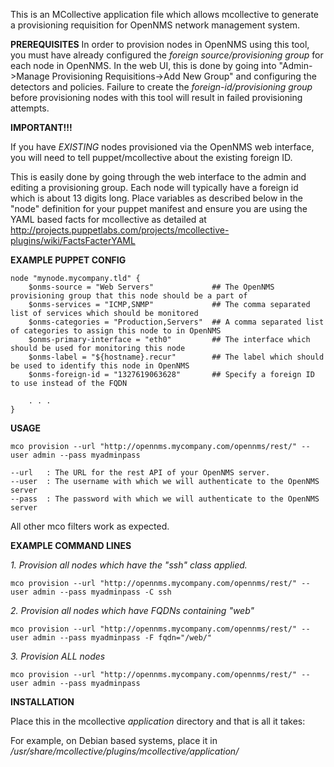 This is an MCollective application file which allows mcollective to generate a provisioning requisition for OpenNMS network management system.

**PREREQUISITES**
In order to provision nodes in OpenNMS using this tool, you must have already configured the *foreign source/provisioning group* for each node
in OpenNMS. In the web UI, this is done by going into "Admin->Manage Provisioning Requisitions->Add New Group" and configuring the detectors 
and policies. Failure to create the *foreign-id/provisioning group* before provisioning nodes with this tool will result in failed 
provisioning attempts.

**IMPORTANT!!!**

If you have *EXISTING* nodes provisioned via the OpenNMS web interface, you will need to tell puppet/mcollective about the existing foreign ID. 

This is easily done by going through the web interface to the admin and editing a provisioning group. Each node will typically have a 
foreign id which is about 13 digits long. Place variables as described below in the "node" definition for your puppet manifest and 
ensure you are using the YAML based facts for mcollective as detailed at http://projects.puppetlabs.com/projects/mcollective-plugins/wiki/FactsFacterYAML

**EXAMPLE PUPPET CONFIG**

    node "mynode.mycompany.tld" {
        $onms-source = "Web Servers"             ## The OpenNMS provisioning group that this node should be a part of
        $onms-services = "ICMP,SNMP"             ## The comma separated list of services which should be monitored
        $onms-categories = "Production,Servers"  ## A comma separated list of categories to assign this node to in OpenNMS
        $onms-primary-interface = "eth0"         ## The interface which should be used for monitoring this node
        $onms-label = "${hostname}.recur"        ## The label which should be used to identify this node in OpenNMS
        $onms-foreign-id = "1327619063628"       ## Specify a foreign ID to use instead of the FQDN

        . . .
    }

**USAGE**

    mco provision --url "http://opennms.mycompany.com/opennms/rest/" --user admin --pass myadminpass

    --url   : The URL for the rest API of your OpenNMS server.
    --user  : The username with which we will authenticate to the OpenNMS server
    --pass  : The password with which we will authenticate to the OpenNMS server

All other mco filters work as expected.


**EXAMPLE COMMAND LINES**

*1. Provision all nodes which have the "ssh" class applied.*

    mco provision --url "http://opennms.mycompany.com/opennms/rest/" --user admin --pass myadminpass -C ssh

*2. Provision all nodes which have FQDNs containing "web"*

    mco provision --url "http://opennms.mycompany.com/opennms/rest/" --user admin --pass myadminpass -F fqdn="/web/"

*3. Provision ALL nodes*

    mco provision --url "http://opennms.mycompany.com/opennms/rest/" --user admin --pass myadminpass


**INSTALLATION**

Place this in the mcollective *application* directory and that is all it takes:

For example, on Debian based systems, place it in */usr/share/mcollective/plugins/mcollective/application/*
